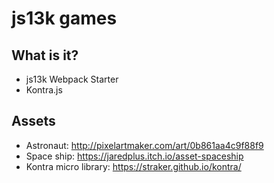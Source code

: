 # js13k games

## What is it?
  - js13k Webpack Starter
  - Kontra.js

## Assets
 * Astronaut: http://pixelartmaker.com/art/0b861aa4c9f88f9
 * Space ship: https://jaredplus.itch.io/asset-spaceship
 * Kontra micro library: https://straker.github.io/kontra/
 
